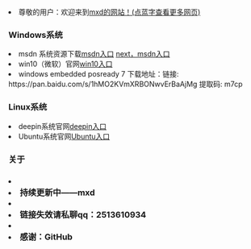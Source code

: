 <li>尊敬的用户：欢迎来到<a href="https://mxd0123456.github.io/home/">mxd的网站！(点蓝字查看更多网页)</a> <a class="download" href="https://mxd0123456.github.io/hello/"></a>
  <h3>Windows系统</h3>
    <li>msdn 系统资源下载<a href="https://msdn.itellyou.cn/">msdn入口</a> <a href="https://next.itellyou.cn/">next，msdn入口</a>
    <li>win10（微软）官网<a href="https://www.microsoft.com/zh-cn/software-download/windows10">win10入口</a>
    <li>windows embedded posready 7 下载地址：链接: https://pan.baidu.com/s/1hMO2KVmXRBONwvErBaAjMg 提取码: m7cp
      
  <h3>Linux系统</h3>
    <li>deepin系统官网<a href="https://www.deepin.org/zh/download/">deepin入口</a>
    <li>Ubuntu系统官网<a href="https://cn.ubuntu.com/download">Ubuntu入口</a>
  
  
<h3>关于<h3>
    <li><li>持续更新中——mxd</li>
    <li><li>链接失效请私聊qq：2513610934</li>         
    <li><li>感谢：GitHub</li>
